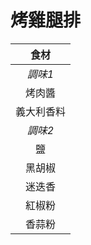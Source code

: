 <style>
article.markdown-section table {
    width: 100%;
}

article.markdown-section table hr {
    margin: revert;
    border: 1px dashed #ccc;
}
</style>

# 烤雞腿排

|    食材    |
| :--------: |
|  *調味1*   |
|   烤肉醬   |
| 義大利香料 |
|  *調味2*   |
|     鹽     |
|   黑胡椒   |
|   迷迭香   |
|   紅椒粉   |
|   香蒜粉   |
